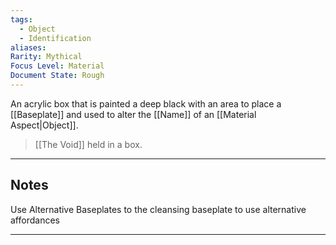 ```yaml
---
tags:
  - Object
  - Identification
aliases: 
Rarity: Mythical
Focus Level: Material
Document State: Rough
---
```

An acrylic box that is painted a deep black with an area to place a [[Baseplate]] and used to alter the [[Name]] of an [[Material Aspect|Object]].

> [[The Void]] held in a box.
- - -
## Notes
Use Alternative Baseplates to the cleansing baseplate to use alternative affordances
- - -
